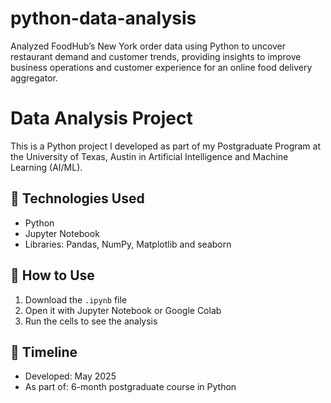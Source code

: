 # python-data-analysis
Analyzed FoodHub’s New York order data using Python to uncover restaurant demand and customer trends, providing insights to improve business operations and customer experience for an online food delivery aggregator.

# Data Analysis Project

This is a Python project I developed as part of my Postgraduate Program at the University of Texas, Austin in Artificial Intelligence and Machine Learning (AI/ML).


## 🔧 Technologies Used
- Python
- Jupyter Notebook
- Libraries: Pandas, NumPy, Matplotlib and seaborn

## 📁 How to Use
1. Download the `.ipynb` file
2. Open it with Jupyter Notebook or Google Colab
3. Run the cells to see the analysis

## 📅 Timeline
- Developed: May 2025
- As part of: 6-month postgraduate course in Python
